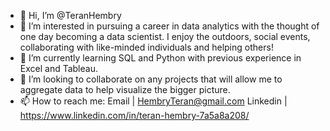 - 👋 Hi, I’m @TeranHembry
- 👀 I’m interested in pursuing a career in data analytics with the thought of one day becoming a data scientist. I enjoy the outdoors,
 social events, collaborating with like-minded individuals and helping others!
- 🌱 I’m currently learning SQL and Python with previous experience in Excel and Tableau.
- 💞️ I’m looking to collaborate on any projects that will allow me to aggregate data to help visualize the bigger picture.
- 📫 How to reach me:
  Email | HembryTeran@gmail.com
  Linkedin | https://www.linkedin.com/in/teran-hembry-7a5a8a208/
  

